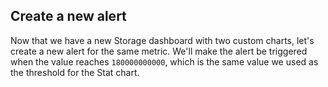 ## Create a new alert

Now that we have a new Storage dashboard with two custom charts, let's create a new alert for the same metric. We'll make the alert be triggered when the value reaches `180000000000`, which is the same value we used as the threshold for the Stat chart.


